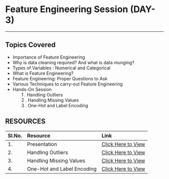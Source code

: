  # Feature Engineering Session (DAY-3)
 ---
 ## Topics Covered
 - Importance of Feature Engineering
 - Why is data cleaning required? And what is data munging?
 - Types of Variables : Numerical and Categorical
 - What is Feature Engineering?
 - Feature Engineering: Proper Questions to Ask
 - Various Techniques to carry-out Feature Engineering
 - Hands-On Session <br>
   &nbsp; &nbsp;&nbsp;&nbsp;&nbsp;        1 . Handling Outliers<br>
   &nbsp; &nbsp;&nbsp;&nbsp;&nbsp;        2 . Handling Missing Values<br>
   &nbsp; &nbsp;&nbsp;&nbsp;&nbsp;        3 . One-Hot and Label Encoding<br>
   
## RESOURCES
| Sl.No.| Resource| Link |
| ------------- |:-------------| :-----  |
| 1.| Presentation|[Click Here to View](https://www.canva.com/design/DAEipRAADEE/_sTwtWQbT6hcmZoRyEvQRg/view?utm_content=DAEipRAADEE&utm_campaign=designshare&utm_medium=link&utm_source=sharebutton) |
| 2.| Handling Outliers | [Click Here to View](https://github.com/SubhamChoudhury/Feature_Engineering-Session/tree/main/Handling%20Outliers) |
| 3.| Handling Missing Values     |   [Click Here to View](https://github.com/SubhamChoudhury/Feature_Engineering-Session/tree/main/Handling%20Missing%20Values)|
| 4.|One-Hot and Label Encoding   |   [Click Here to View](https://github.com/SubhamChoudhury/Feature_Engineering-Session/tree/main/Encoding)|
